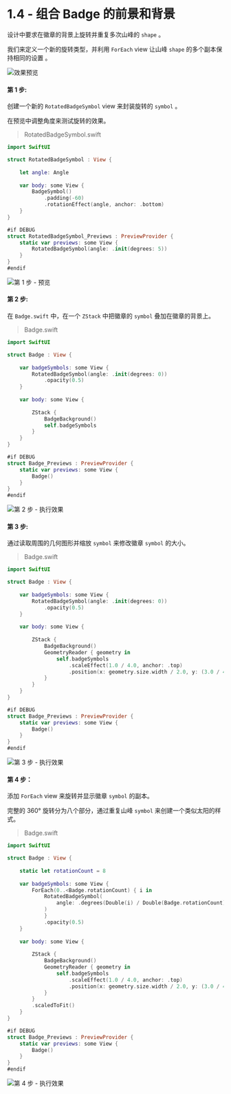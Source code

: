 # 1.4 - 组合 Badge 的前景和背景

设计中要求在徽章的背景上旋转并重复多次山峰的 `shape` 。

我们来定义一个新的旋转类型，并利用 `ForEach` view 让山峰 `shape` 的多个副本保持相同的设置 。

![&#x6548;&#x679C;&#x9884;&#x89C8;](../../../.gitbook/assets/image%20%2864%29.png)

#### 第 1 步:

创建一个新的 `RotatedBadgeSymbol` view 来封装旋转的 `symbol` 。

在预览中调整角度来测试旋转的效果。

> RotatedBadgeSymbol.swift

```swift
import SwiftUI

struct RotatedBadgeSymbol : View {
    
    let angle: Angle
    
    var body: some View {
        BadgeSymbol()
            .padding(-60)
            .rotationEffect(angle, anchor: .bottom)
    }
}

#if DEBUG
struct RotatedBadgeSymbol_Previews : PreviewProvider {
    static var previews: some View {
        RotatedBadgeSymbol(angle: .init(degrees: 5))
    }
}
#endif
```

![&#x7B2C; 1 &#x6B65; - &#x9884;&#x89C8;](../../../.gitbook/assets/image%20%2855%29.png)

#### 第 2 步:

在 `Badge.swift` 中，在一个 `ZStack` 中把徽章的 `symbol` 叠加在徽章的背景上。

> Badge.swift

```swift
import SwiftUI

struct Badge : View {
    
    var badgeSymbols: some View {
        RotatedBadgeSymbol(angle: .init(degrees: 0))
            .opacity(0.5)
    }
    
    var body: some View {
       
        ZStack {
            BadgeBackground()
            self.badgeSymbols
        }
    }
}

#if DEBUG
struct Badge_Previews : PreviewProvider {
    static var previews: some View {
        Badge()
    }
}
#endif
```

![&#x7B2C; 2 &#x6B65; - &#x6267;&#x884C;&#x6548;&#x679C;](../../../.gitbook/assets/image%20%2870%29.png)

#### 第 3 步:

通过读取周围的几何图形并缩放 `symbol` 来修改徽章 `symbol` 的大小。

> Badge.swift

```swift
import SwiftUI

struct Badge : View {
    
    var badgeSymbols: some View {
        RotatedBadgeSymbol(angle: .init(degrees: 0))
            .opacity(0.5)
    }
    
    var body: some View {
       
        ZStack {
            BadgeBackground()
            GeometryReader { geometry in
                self.badgeSymbols
                    .scaleEffect(1.0 / 4.0, anchor: .top)
                    .position(x: geometry.size.width / 2.0, y: (3.0 / 4.0) * geometry.size.height)
            }
        }
    }
}

#if DEBUG
struct Badge_Previews : PreviewProvider {
    static var previews: some View {
        Badge()
    }
}
#endif
```

![&#x7B2C; 3 &#x6B65; - &#x6267;&#x884C;&#x6548;&#x679C;](../../../.gitbook/assets/image%20%2840%29.png)

#### 第 4 步：

添加 `ForEach` view 来旋转并显示徽章 `symbol` 的副本。

完整的 360° 旋转分为八个部分，通过重复山峰 `symbol` 来创建一个类似太阳的样式。

> Badge.swift

```swift
import SwiftUI

struct Badge : View {
    
    static let rotationCount = 8
    
    var badgeSymbols: some View {
        ForEach(0..<Badge.rotationCount) { i in
            RotatedBadgeSymbol(
                angle: .degrees(Double(i) / Double(Badge.rotationCount)) * 360.0
            )
            }
            .opacity(0.5)
    }
    
    var body: some View {
       
        ZStack {
            BadgeBackground()
            GeometryReader { geometry in
                self.badgeSymbols
                    .scaleEffect(1.0 / 4.0, anchor: .top)
                    .position(x: geometry.size.width / 2.0, y: (3.0 / 4.0) * geometry.size.height)
            }
        }
        .scaledToFit()
    }
}

#if DEBUG
struct Badge_Previews : PreviewProvider {
    static var previews: some View {
        Badge()
    }
}
#endif
```

![&#x7B2C; 4 &#x6B65; - &#x6267;&#x884C;&#x6548;&#x679C;](../../../.gitbook/assets/image%20%2872%29.png)

